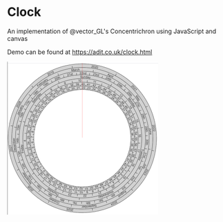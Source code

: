 # Clock
An implementation of @vector_GL's Concentrichron using JavaScript and canvas

Demo can be found at https://adit.co.uk/clock.html

![Screen Shot](https://github.com/MikeGWem/Clock/blob/master/clock2.png)
